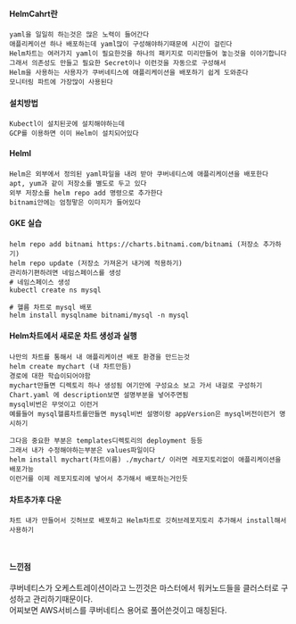 #### HelmCahrt란
```
yaml을 일일히 하는것은 많은 노력이 들어간다
애플리케이션 하나 배포하는데 yaml많이 구성해야하기때문에 시간이 걸린다
Helm차트는 여러가지 yaml이 필요한것을 하나의 패키지로 미리만들어 놓는것을 이야기합니다
그래서 의존성도 만들고 필요한 Secret이나 이런것을 자동으로 구성해서
Helm을 사용하는 사용자가 쿠버네티스에 애플리케이션을 배포하기 쉽게 도와준다
모니터링 파트에 가장많이 사용된다
```

#### 설치방법
```
Kubectl이 설치된곳에 설치해야하는데
GCP를 이용하면 이미 Helm이 설치되어있다
```

#### Helml
```
Helm은 외부에서 정의된 yaml파일을 내려 받아 쿠버네티스에 애플리케이션을 배포한다
apt, yum과 같이 저장소를 별도로 두고 있다
외부 저장소를 helm repo add 명령으로 추가한다
bitnami안에는 엄청맣은 이미지가 들어있다
```


#### GKE 실습
```
helm repo add bitnami https://charts.bitnami.com/bitnami (저장소 추가하기)
helm repo update (저장소 가져온거 내거에 적용하기)
관리하기편하려면 네임스페이스를 생성
# 네임스페이스 생성 
kubectl create ns mysql

# 헬름 차트로 mysql 배포
helm install mysqlname bitnami/mysql -n mysql
```


#### Helm차트에서 새로운 차트 생성과 실행
```
나만의 차트를 통해서 내 애플리케이션 배포 환경을 만드는것
helm create mychart (내 차트만듬)
경로에 대한 학습이되어야함
mychart만들면 디렉토리 하나 생성됨 여기안에 구성요소 보고 가서 내걸로 구성하기
Chart.yaml 에 description보면 설명부분을 넣어주면됨
mysql비번은 무엇이고 이런거 
예를들어 mysql헬름차트를만들면 mysql비번 설명이랑 appVersion은 mysql버전이런거 명시하기

그다음 중요한 부분은 templates디렉토리의 deployment 등등
그래서 내가 수정해야하는부분은 values파일이다
helm install mychart(차트이름) ./mychart/ 이러면 레포지토리없이 애플리케이션을 배포가능
이런거를 이제 레포지토리에 넣어서 추가해서 배포하는거인듯 
```

#### 차트추가후 다운
```
차트 내가 만들어서 깃허브로 배포하고 Helm차트로 깃허브레포지토리 추가해서 install해서 사용하기



```


#### 느낀점
쿠버네티스가 오케스트레이션이라고 느낀것은 마스터에서 워커노드들을 클러스터로 구성하고 관리하기때문이다. <br>
어찌보면 AWS서비스를 쿠버네티스 용어로 풀어쓴것이고 매칭된다. <br>

